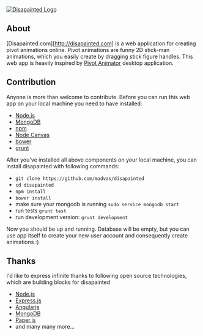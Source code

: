 [![Disapainted Logo](http://disapainted.com/modules/core/img/disapainted.png)](http://disapainted.com/)

## About

[Disapainted.com][http://disapainted.com] is a web application for creating pivot animations online. Pivot animations are funny 2D stick-man animations, which you easily create by dragging stick figure handles. This web app is heavily inspired by [Pivot Animator](http://pivotanimator.net/) desktop application.

## Contribution

Anyone is more than welcome to contribute. Before you can run this web app on your local machine you need to have installed:
* [Node.js](http://nodejs.org/)
* [MongoDB](https://www.mongodb.org/)
* [npm](https://github.com/npm/npm)
* [Node Canvas](https://github.com/Automattic/node-canvas)
* [bower](http://bower.io/)
* [grunt](http://gruntjs.com/installing-grunt)

After you've installed all above components on your local machine, you can install disapainted with following commands: 
* `git clone https://github.com/madvas/disapainted`
* `cd disapainted`
* `npm install`
* `bower install`
* make sure your mongodb is running `sudo service mongodb start`
* run tests `grunt test`
* run development version: `grunt development`

Now you should be up and running. Database will be empty, but you can use app itself to create your new user account and consequently create animations :)

## Thanks

I'd like to express infinite thanks to following open source technologies, which are building blocks for disapainted

* [Node.js](https://github.com/joyent/node)
* [Express.js](https://github.com/strongloop/expressjs.com)
* [Angularjs](https://github.com/angular/angular.js)
* [MongoDB](https://github.com/mongodb/mongo)
* [Paper.js](https://github.com/paperjs/paper.js)
* and many many more...
